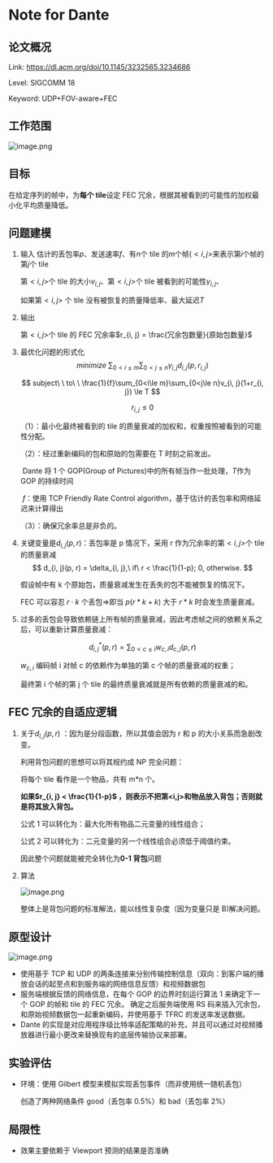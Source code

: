# Note for Dante




## 论文概况

Link: https://dl.acm.org/doi/10.1145/3232565.3234686

Level: SIGCOMM 18

Keyword: UDP+FOV-aware+FEC

## 工作范围

![image.png](https://s2.loli.net/2021/12/08/ZL9TOrxlYV3spiq.png)

## 目标

在给定序列的帧中，为**每个 tile**设定 FEC 冗余，根据其被看到的可能性的加权最小化平均质量降低。

## 问题建模

1. 输入
   估计的丢包率$p$、发送速率$f$、有$n$个 tile 的$m$个帧($<i, j>$来表示第$i$个帧的第$j$个 tile
   
   第$<i, j>$个 tile 的大小$v_{i, j}$、第$<i, j>$个 tile 被看到的可能性$\gamma_{i, j}$、

   如果第$<i, j>$ 个 tile 没有被恢复的质量降低率、最大延迟$T$
   
2. 输出
   
   第$<i, j>$个 tile 的 FEC 冗余率$r_{i, j} = \frac{冗余包数量}{原始包数量}$
   
3. 最优化问题的形式化
   $$
   minimize\  \sum_{0<i\le m}\sum_{0<j\le n} \gamma_{i, j}d_{i, j}(p, r_{i, j})
   $$

   
   $$
   subject\ \ to\ \  \frac{1}{f}\sum_{0<i\le m}\sum_{0<j\le n}v_{i, j}(1+r_{i, j}) \le T
   $$
   
   
   $$
   r_{i, j} \le 0
   $$
   
   （1）：最小化最终被看到的 tile 的质量衰减的加权和，权重按照被看到的可能性分配。
   
   （2）：经过重新编码的包和原始的包需要在 T 时刻之前发出。
   
   ​      Dante 将 1 个 GOP(Group of Pictures)中的所有帧当作一批处理，$T$作为 GOP 的持续时间
   
   ​      $f$：使用 TCP Friendly Rate Control algorithm，基于估计的丢包率和网络延迟来计算得出
   
   （3）：确保冗余率总是非负的。
   
4. 关键变量是$d_{i, j}(p, r)$：丢包率是 p 情况下，采用 r 作为冗余率的第$<i, j>$个 tile 的质量衰减
   $$
   d_{i, j}(p, r) = \delta_{i, j},\ if\ r < \frac{1}{1-p}; 0, otherwise.
   $$

   假设帧中有 k 个原始包，质量衰减发生在丢失的包不能被恢复的情况下。
   
   FEC 可以容忍 $r \cdot k$ 个丢包=>即当 $p(r*k+k)$ 大于  $r*k$  时会发生质量衰减。
   
5. 过多的丢包会导致依赖链上所有帧的质量衰减，因此考虑帧之间的依赖关系之后，可以重新计算质量衰减：
   
   
   $$
   d^{*}_{i, j}(p, r) = \sum_{0<c\le i}w_{c, i}d_{c, j}(p, r)
   $$
   
   
   
   $w_{c, i}$ 编码帧 i 对帧 c 的依赖作为单独的第 c 个帧的质量衰减的权重；
   
   最终第 i 个帧的第 j 个 tile 的最终质量衰减就是所有依赖的质量衰减的和。

## FEC 冗余的自适应逻辑

1. 关于$d_{i, j}(p, r)$ ：因为是分段函数，所以其值会因为 r 和 p 的大小关系而急剧改变。
   
   利用背包问题的思想可以将其规约成 NP 完全问题：
   
   将每个 tile 看作是一个物品，共有 m*n 个。
   
   **如果$r_{i, j} < \frac{1}{1-p}$ ，则表示不把第<i,j>和物品放入背包；否则就是将其放入背包。**
   
   公式 1 可以转化为：最大化所有物品二元变量的线性组合；
   
   公式 2 可以转化为：二元变量的另一个线性组合必须低于阈值约束。
   
   因此整个问题就能被完全转化为**0-1 背包**问题
   
2. 算法
   
   ![image.png](https://s2.loli.net/2021/12/08/BaJvpEsklMQ5XPF.png)
   
   整体上是背包问题的标准解法，能以线性复杂度（因为变量只是 B)解决问题。

## 原型设计

![image.png](https://s2.loli.net/2021/12/08/z49bHnQDrfVsNCR.png)

* 使用基于 TCP 和 UDP 的两条连接来分别传输控制信息（双向：到客户端的播放会话的起至点和到服务端的网络信息反馈）和视频数据包
* 服务端根据反馈的网络信息，在每个 GOP 的边界时刻运行算法 1 来确定下一个 GOP 的帧和 tile 的 FEC 冗余。
确定之后服务端使用 RS 码来插入冗余包，和原始视频数据包一起重新编码，并使用基于 TFRC 的发送率发送数据。
* Dante 的实现是对应用程序级比特率适配策略的补充，并且可以通过对视频播放器进行最小更改来替换现有的底层传输协议来部署。

## 实验评估

* 环境：使用 Gilbert 模型来模拟实现丢包事件（而非使用统一随机丢包）

  创造了两种网络条件 good（丢包率 0.5%）和 bad（丢包率 2%）

## 局限性

* 效果主要依赖于 Viewport 预测的结果是否准确


